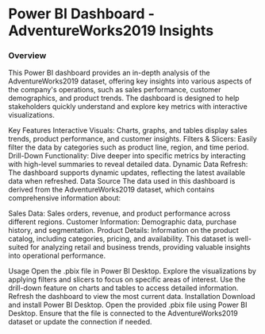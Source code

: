 # Power BI Dashboard - AdventureWorks2019 Insights
### Overview
This Power BI dashboard provides an in-depth analysis of the AdventureWorks2019 dataset, offering key insights into various aspects of the company's operations, such as sales performance, customer demographics, and product trends. The dashboard is designed to help stakeholders quickly understand and explore key metrics with interactive visualizations.

Key Features
Interactive Visuals: Charts, graphs, and tables display sales trends, product performance, and customer insights.
Filters & Slicers: Easily filter the data by categories such as product line, region, and time period.
Drill-Down Functionality: Dive deeper into specific metrics by interacting with high-level summaries to reveal detailed data.
Dynamic Data Refresh: The dashboard supports dynamic updates, reflecting the latest available data when refreshed.
Data Source
The data used in this dashboard is derived from the AdventureWorks2019 dataset, which contains comprehensive information about:

Sales Data: Sales orders, revenue, and product performance across different regions.
Customer Information: Demographic data, purchase history, and segmentation.
Product Details: Information on the product catalog, including categories, pricing, and availability.
This dataset is well-suited for analyzing retail and business trends, providing valuable insights into operational performance.

Usage
Open the .pbix file in Power BI Desktop.
Explore the visualizations by applying filters and slicers to focus on specific areas of interest.
Use the drill-down feature on charts and tables to access detailed information.
Refresh the dashboard to view the most current data.
Installation
Download and install Power BI Desktop.
Open the provided .pbix file using Power BI Desktop.
Ensure that the file is connected to the AdventureWorks2019 dataset or update the connection if needed.
